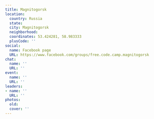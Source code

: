```yaml
---
title: Magnitogorsk
location:
  country: Russia
  state: 
  city: Magnitogorsk
  neighborhood: 
  coordinates: 53.424281, 58.983333
  plusCode: ''
social:
  name: Facebook page
  URL: https://www.facebook.com/groups/free.code.camp.magnitogorsk
chat:
  name: ''
  URL: ''
event:
  name: ''
  URL: ''
leaders:
- name: ''
  URL: ''
photos:
  old: 
  cover: ''
---
```


